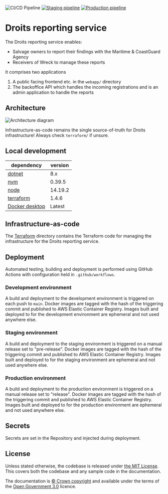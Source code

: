 ![CI/CD Pipeline](https://github.com/mcagov/droits/actions/workflows/pipeline-dev.yml/badge.svg)
[![Staging pipeline](https://github.com/mcagov/droits/actions/workflows/pipeline-staging.yml/badge.svg)](https://github.com/mcagov/droits/actions/workflows/pipeline-staging.yml)
[![Production pipeline](https://github.com/mcagov/droits/actions/workflows/pipeline-prod.yml/badge.svg)](https://github.com/mcagov/droits/actions/workflows/pipeline-prod.yml)

# Droits reporting service

The Droits reporting service enables:

- Salvage owners to report their findings with the Maritime & CoastGuard Agency
- Receivers of Wreck to manage these reports

It comprises two applications

1. A public facing frontend etc. in the `webapp/` directory
2. The backoffice API which handles the incoming registrations and is an admin application to handle the reports

## Architecture

![Architecture diagram](./architecture.jpg)

Infrastructure-as-code remains the single source-of-truth for Droits infrastructure! Always check `terraform/` if
unsure.

## Local development

| **dependency**                                                    | **version** |
|-------------------------------------------------------------------|-------------|
| [dotnet](https://learn.microsoft.com/en-us/dotnet/)               | 8.x         |
| [nvm](https://github.com/nvm-sh/nvm)                              | 0.39.5      |
| [node](https://github.com/nvm-sh/nvm)                             | 14.19.2     |
| [terraform](https://www.terraform.io/)                            | 1.4.6       |
| [Docker desktop](https://www.docker.com/products/docker-desktop/) | Latest      |

## Infrastructure-as-code

The [Terraform](./terraform) directory contains the Terraform code for managing the infrastructure for the Droits
reporting service.

## Deployment

Automated testing, building and deployment is performed using GitHub Actions with configuration held in
`.github/workflows`.

### Development environment

A build and deployment to the development environment is triggered on each push to `main`. Docker images are tagged
with the hash of the triggering commit and published to AWS Elastic Container Registry. Images built and deployed to
for the development environment are ephemeral and not used anywhere else.

### Staging environment

A build and deployment to the staging environment is triggered on a manual release set to "pre-release". Docker images are tagged
with the hash of the triggering commit and published to AWS Elastic Container Registry. Images built and deployed to
for the staging environment are ephemeral and not used anywhere else.

### Production environment

A build and deployment to the production environment is triggered on a manual release set to "release". Docker images are tagged
with the hash of the triggering commit and published to AWS Elastic Container Registry. Images built and deployed to
for the production environment are ephemeral and not used anywhere else.

## Secrets

Secrets are set in the Repository and injected during deployment.

## License

Unless stated otherwise, the codebase is released under [the MIT License][mit]. This covers both the codebase and any
sample code in the documentation.

The documentation is [&copy; Crown copyright][copyright] and available under the terms of the [Open Government 3.0][ogl]
licence.

[mit]: LICENCE
[copyright]: http://www.nationalarchives.gov.uk/information-management/re-using-public-sector-information/uk-government-licensing-framework/crown-copyright/
[ogl]: http://www.nationalarchives.gov.uk/doc/open-government-licence/version/3/
